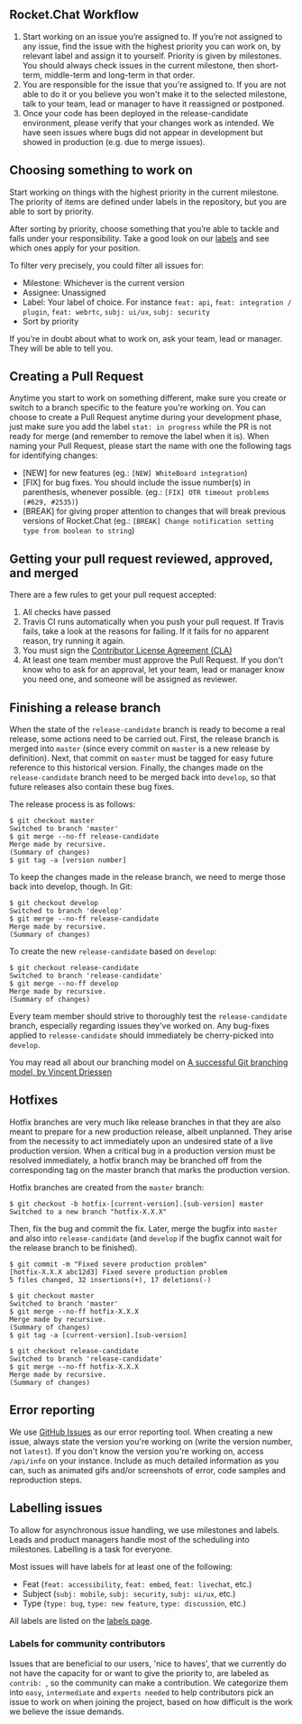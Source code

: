 ## Rocket.Chat Workflow

1. Start working on an issue you’re assigned to. If you’re not assigned to any issue, find the issue with the highest priority you can work on, by relevant label and assign it to yourself. Priority is given by milestones. You should always check issues in the current milestone, then short-term, middle-term and long-term in that order.
1. You are responsible for the issue that you're assigned to. If you are not able to do it or you believe you won't make it to the selected milestone, talk to your team, lead or manager to have it reassigned or postponed.
1. Once your code has been deployed in the release-candidate environment, please verify that your changes work as intended. We have seen issues where bugs did not appear in development but showed in production (e.g. due to merge issues).

## Choosing something to work on

Start working on things with the highest priority in the current milestone. The priority of items are defined under labels in the repository, but you are able to sort by priority.

After sorting by priority, choose something that you’re able to tackle and falls under your responsibility. Take a good look on our [labels][labels] and see which ones apply for your position.

[labels]: https://github.com/RocketChat/Rocket.Chat/labels

To filter very precisely, you could filter all issues for:

- Milestone: Whichever is the current version
- Assignee: Unassigned
- Label: Your label of choice. For instance `feat: api`, `feat: integration / plugin`, `feat: webrtc`, `subj: ui/ux`, `subj: security`
- Sort by priority

If you’re in doubt about what to work on, ask your team, lead or manager. They will be able to tell you.

## Creating a Pull Request

Anytime you start to work on something different, make sure you create or switch to a branch specific to the feature you're working on. You can choose to create a Pull Request anytime during your development phase, just make sure you add the label `stat: in progress` while the PR is not ready for merge (and remember to remove the label when it is). When naming your Pull Request, please start the name with one the following tags for identifying changes:
- [NEW] for new features (eg.: `[NEW] WhiteBoard integration`)
- [FIX] for bug fixes. You should include the issue number(s) in parenthesis, whenever possible. (eg.: `[FIX] OTR timeout problems (#629, #2535)`)
- [BREAK] for giving proper attention to changes that will break previous versions of Rocket.Chat (eg.: `[BREAK] Change notification setting type from boolean to string`)

[history]: https://github.com/RocketChat/Rocket.Chat/blob/develop/HISTORY.md

## Getting your pull request reviewed, approved, and merged

There are a few rules to get your pull request accepted:

1. All checks have passed
  1. Travis CI runs automatically when you push your pull request. If Travis fails, take a look at the reasons for failing. If it fails for no apparent reason, try running it again.
  1. You must sign the [Contributor License Agreement (CLA)][cla]
  1. At least one team member must approve the Pull Request. If you don't know who to ask for an approval, let your team, lead or manager know you need one, and someone will be assigned as reviewer.

[cla]: https://cla-assistant.io/RocketChat/Rocket.Chat

## Finishing a release branch

When the state of the `release-candidate` branch is ready to become a real release, some actions need to be carried out. First, the release branch is merged into `master` (since every commit on `master` is a new release by definition). Next, that commit on `master` must be tagged for easy future reference to this historical version. Finally, the changes made on the `release-candidate` branch need to be merged back into `develop`, so that future releases also contain these bug fixes.

The release process is as follows:

```
$ git checkout master
Switched to branch 'master'
$ git merge --no-ff release-candidate
Merge made by recursive.
(Summary of changes)
$ git tag -a [version number]
```

To keep the changes made in the release branch, we need to merge those back into develop, though. In Git:

```
$ git checkout develop
Switched to branch 'develop'
$ git merge --no-ff release-candidate
Merge made by recursive.
(Summary of changes)
```

To create the new `release-candidate` based on `develop`:

```
$ git checkout release-candidate
Switched to branch 'release-candidate'
$ git merge --no-ff develop
Merge made by recursive.
(Summary of changes)
```

Every team member should strive to thoroughly test the `release-candidate` branch, especially regarding issues they've worked on. Any bug-fixes applied to `release-candidate` should immediately be cherry-picked into `develop`.

You may read all about our branching model on [A successful Git branching model, by Vincent Driessen](http://nvie.com/posts/a-successful-git-branching-model/)

## Hotfixes

Hotfix branches are very much like release branches in that they are also meant to prepare for a new production release, albeit unplanned. They arise from the necessity to act immediately upon an undesired state of a live production version. When a critical bug in a production version must be resolved immediately, a hotfix branch may be branched off from the corresponding tag on the master branch that marks the production version.

Hotfix branches are created from the `master` branch:

```
$ git checkout -b hotfix-[current-version].[sub-version] master
Switched to a new branch "hotfix-X.X.X"
```

Then, fix the bug and commit the fix. Later, merge the bugfix into `master` and also into `release-candidate` (and `develop` if the bugfix cannot wait for the release branch to be finished).

```
$ git commit -m "Fixed severe production problem"
[hotfix-X.X.X abc12d3] Fixed severe production problem
5 files changed, 32 insertions(+), 17 deletions(-)

$ git checkout master
Switched to branch 'master'
$ git merge --no-ff hotfix-X.X.X
Merge made by recursive.
(Summary of changes)
$ git tag -a [current-version].[sub-version]

$ git checkout release-candidate
Switched to branch 'release-candidate'
$ git merge --no-ff hotfix-X.X.X
Merge made by recursive.
(Summary of changes)
```

## Error reporting

We use [GitHub Issues][issues] as our error reporting tool. When creating a new issue, always state the version you're working on (write the version number, not `latest`). If you don't know the version you're working on, access `/api/info` on your instance. Include as much detailed information as you can, such as animated gifs and/or screenshots of error, code samples and reproduction steps.

[issues]: https://github.com/RocketChat/Rocket.Chat/issues

## Labelling issues

To allow for asynchronous issue handling, we use milestones and labels.
Leads and product managers handle most of the scheduling into milestones. Labelling is a task for everyone.

Most issues will have labels for at least one of the following:

- Feat (`feat: accessibility`, `feat: embed`, `feat: livechat`, etc.)
- Subject (`subj: mobile`, `subj: security`, `subj: ui/ux`, etc.)
- Type (`type: bug`, `type: new feature`, `type: discussion`, etc.)

All labels are listed on the [labels page][labels].

### Labels for community contributors

Issues that are beneficial to our users, 'nice to haves', that we currently do not have the capacity for or want to give the priority to, are labeled as `contrib: `, so the community can make a contribution. We categorize them into `easy`, `intermediate` and `experts needed` to help contributors pick an issue to work on when joining the project, based on how difficult is the work we believe the issue demands.

